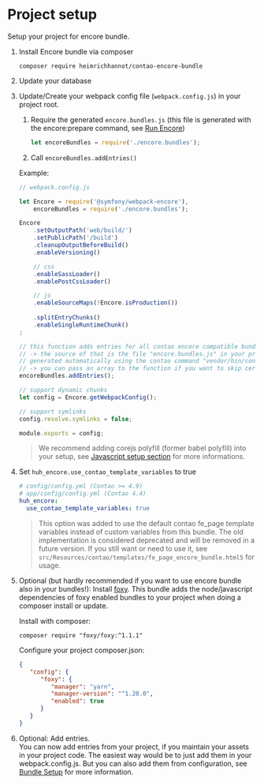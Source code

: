 # Project setup

Setup your project for encore bundle.

1. Install Encore bundle via composer 

    ```
    composer require heimrichhannot/contao-encore-bundle
    ```

2. Update your database

3. Update/Create your webpack config file (`webpack.config.js`) in your project root.

    1. Require the generated `encore.bundles.js` (this file is generated with the encore:prepare command, see [Run Encore](../README.md#run-encore))
    
        ```js
        let encoreBundles = require('./encore.bundles');
        ```
    
    1. Call `encoreBundles.addEntries()`
    
    Example:  
    
    ```javascript
   // webpack.config.js
   
    let Encore = require('@symfony/webpack-encore'),
        encoreBundles = require('./encore.bundles');
    
    Encore
        .setOutputPath('web/build/')
        .setPublicPath('/build')
        .cleanupOutputBeforeBuild()
        .enableVersioning()
    
        // css
        .enableSassLoader()
        .enablePostCssLoader()
    
        // js
        .enableSourceMaps(!Encore.isProduction())
        
        .splitEntryChunks()
        .enableSingleRuntimeChunk()
    ;
    
    // this function adds entries for all contao encore compatible bundles automatically
    // -> the source of that is the file "encore.bundles.js" in your project root which is
    // generated automatically using the contao command "vendor/bin/contao-console encore:prepare"
    // -> you can pass an array to the function if you want to skip certain entries
    encoreBundles.addEntries();
    
    // support dynamic chunks
    let config = Encore.getWebpackConfig();
    
    // support symlinks
    config.resolve.symlinks = false;
    
    module.exports = config;
    ```
        
   > We recommend adding corejs polyfill (former babel polyfill) into your setup, see [Javascript setup section](setup_javascript.md) for more informations.

4. Set `huh_encore.use_contao_template_variables` to true

   ```yaml
   # config/config.yml (Contao >= 4.9)
   # app/config/config.yml (Contao 4.4)
   huh_encore:
     use_contao_template_variables: true
   ```

   > This option was added to use the default contao fe_page template variables instead of custom variables from this bundle. The old implementation is considered deprecated and will be removed in a future version. If you still want or need to use it, see `src/Resources/contao/templates/fe_page_encore_bundle.html5` for usage.

5. Optional (but hardly recommended if you want to use encore bundle also in your bundles!): Install [foxy](https://github.com/fxpio/foxy). This bundle adds the node/javascript dependencies of foxy enabled bundles to your project when doing a composer install or update.

   Install with composer:
   ```
   composer require "foxy/foxy:^1.1.1"
   ```
   
   Configure your project composer.json:
   ```json
   {
      "config": {
         "foxy": {
            "manager": "yarn",
            "manager-version": "^1.20.0",
            "enabled": true
         }
      }
   }
   ```

7. Optional: Add entries.    
   You can now add entries from your project, if you maintain your assets in your project code. The easiest way would be to just add them in your webpack.config.js. But you can also add them from configuration, see [Bundle Setup](setup_bundle.md) for more information. 